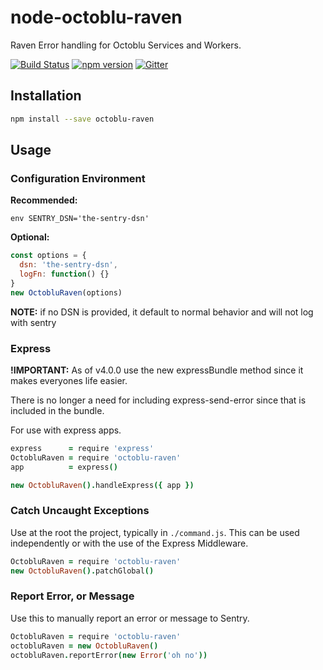 # node-octoblu-raven

Raven Error handling for Octoblu Services and Workers.

[![Build Status](https://travis-ci.org/octoblu/node-octoblu-raven.svg)](https://travis-ci.org/octoblu/)
[![npm version](https://badge.fury.io/js/octoblu-raven.svg)](http://badge.fury.io/js/octoblu-raven)
[![Gitter](https://badges.gitter.im/octoblu/help.svg)](https://gitter.im/octoblu/help)

## Installation

```bash
npm install --save octoblu-raven
```

## Usage

### Configuration Environment

**Recommended:**

`env SENTRY_DSN='the-sentry-dsn'`

**Optional:**

```javascript
const options = {
  dsn: 'the-sentry-dsn',
  logFn: function() {}
}
new OctobluRaven(options)
```

**NOTE:** if no DSN is provided, it default to normal behavior and will not log with sentry

### Express

**!IMPORTANT:** As of v4.0.0 use the new expressBundle method since it makes everyones life easier.

There is no longer a need for including express-send-error since that is included in the bundle.

For use with express apps.

```coffee
express      = require 'express'
OctobluRaven = require 'octoblu-raven'
app          = express()

new OctobluRaven().handleExpress({ app })
```

### Catch Uncaught Exceptions

Use at the root the project, typically in `./command.js`. This can be used independently or with the use of the Express Middleware.

```coffee
OctobluRaven = require 'octoblu-raven'
new OctobluRaven().patchGlobal()
```

### Report Error, or Message

Use this to manually report an error or message to Sentry.

```coffee
OctobluRaven = require 'octoblu-raven'
octobluRaven = new OctobluRaven()
octobluRaven.reportError(new Error('oh no'))
```
